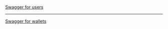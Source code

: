 [Swagger for users](http://localhost:9000/swagger/users/)

---

[Swagger for wallets](http://localhost:9000/swagger/wallets/)
